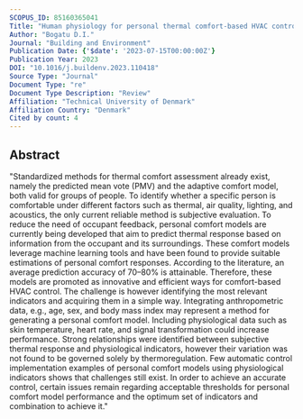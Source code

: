 ```yaml
---
SCOPUS_ID: 85160365041
Title: "Human physiology for personal thermal comfort-based HVAC control – A review"
Author: "Bogatu D.I."
Journal: "Building and Environment"
Publication Date: {'$date': '2023-07-15T00:00:00Z'}
Publication Year: 2023
DOI: "10.1016/j.buildenv.2023.110418"
Source Type: "Journal"
Document Type: "re"
Document Type Description: "Review"
Affiliation: "Technical University of Denmark"
Affiliation Country: "Denmark"
Cited by count: 4
---
```


## Abstract
"Standardized methods for thermal comfort assessment already exist, namely the predicted mean vote (PMV) and the adaptive comfort model, both valid for groups of people. To identify whether a specific person is comfortable under different factors such as thermal, air quality, lighting, and acoustics, the only current reliable method is subjective evaluation. To reduce the need of occupant feedback, personal comfort models are currently being developed that aim to predict thermal response based on information from the occupant and its surroundings. These comfort models leverage machine learning tools and have been found to provide suitable estimations of personal comfort responses. According to the literature, an average prediction accuracy of 70–80% is attainable. Therefore, these models are promoted as innovative and efficient ways for comfort-based HVAC control. The challenge is however identifying the most relevant indicators and acquiring them in a simple way. Integrating anthropometric data, e.g., age, sex, and body mass index may represent a method for generating a personal comfort model. Including physiological data such as skin temperature, heart rate, and signal transformation could increase performance. Strong relationships were identified between subjective thermal response and physiological indicators, however their variation was not found to be governed solely by thermoregulation. Few automatic control implementation examples of personal comfort models using physiological indicators shows that challenges still exist. In order to achieve an accurate control, certain issues remain regarding acceptable thresholds for personal comfort model performance and the optimum set of indicators and combination to achieve it."
